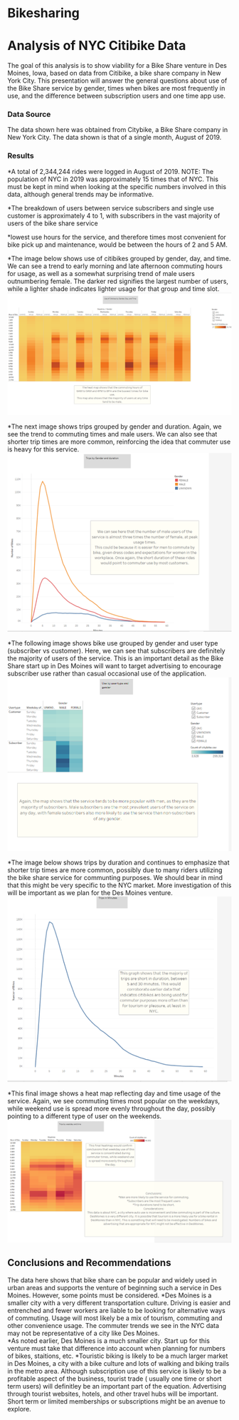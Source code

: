 # Bikesharing
# Analysis of NYC Citibike Data
The goal of this analysis is to show viability for a Bike Share venture in Des Moines, Iowa, based on data from Citibike, a bike share company in New York City. This presentation will answer the general questions about use of the Bike Share service by gender, times when bikes are most frequently in use, and the difference between subscription users and one time app use.

### Data Source
The data shown here was obtained from Citybike, a Bike Share company in New York City. The data shown is that of a single month, August of 2019.

### Results
*A total of 2,344,244 rides were logged in August of 2019. NOTE: The population of NYC in 2019 was approximately 15 times that of NYC. This must be kept in mind when looking at the specific numbers involved in this data, although general trends may be informative. 

*The breakdown of users between service subscribers and single use customer is approximately 4 to 1, with subscribers in the vast majority of users of the bike share service

*lowest use hours for the service, and therefore times most convenient for bike pick up and maintenance, would be between the hours of 2 and 5 AM.

*The image below shows use of citibikes grouped by gender, day, and time. We can see a trend to early morning and late afternoon commuting hours for usage, as well as a somewhat surprising trend of male users outnumbering female. The darker red signifies the largest number of users, while a lighter shade indicates lighter usage for that group and time slot.  
![This is an image](https://github.com/yvoatelep/Bike_Share_Challenge/blob/main/Resources/Images/Storyframe.1.png)

*The next image shows trips grouped by gender and duration. Again, we see the trend to commuting times and male users. We can also see that shorter trip times are more common, reinforcing the idea that commuter use is heavy for this service. 
![This is an image](https://github.com/yvoatelep/Bike_Share_Challenge/blob/main/Resources/Images/Storyframe.2.png)

*The following image shows bike use grouped by gender and user type (subscriber vs customer). Here, we can see that subscribers are definitely the majority of users of the service. This is an important detail as the Bike Share start up in Des Moines will want to target advertising to encourage subscriber use rather than casual occasional use of the application. 
![This is an image](https://github.com/yvoatelep/Bike_Share_Challenge/blob/main/Resources/Images/Storyframe.3.png)

*The image below shows trips by duration and continues to emphasize that shorter trip times are more common, possibly due to many riders utilizing the bike share service for communting purposes. We should bear in mind that this might be very specific to the NYC market. More investigation of this will be important as we plan for the Des Moines venture. 
![This is an image](https://github.com/yvoatelep/Bike_Share_Challenge/blob/main/Resources/Images/Storyframe4.png)

*This final image shows a heat map reflecting day and time usage of the service. Again, we see commuting times most popular on the weekdays, while weekend use is spread more evenly throughout the day, possibly pointing to a different type of user on the weekends. 
![This is an image](https://github.com/yvoatelep/Bike_Share_Challenge/blob/main/Resources/Images/Storyframe.5.png)


## Conclusions and Recommendations
The data here shows that bike share can be popular and widely used in urban areas and supports the venture of beginning such a service in Des Moines. However, some points must be considered. 
*Des Moines is a smaller city with a very different transportation culture. Driving is easier and entrenched and fewer workers are liable to be looking for alternative ways of commuting. Usage will most likely be a mix of tourism, commuting and other convenience usage. The commuter trends we see in the NYC data may not be representative of a city like Des Moines.  
*As noted earlier, Des Moines is a much smaller city. Start up for this venture must take that difference into account when planning for numbers of bikes, staitions, etc.
*Touristic biking is likely to be a much larger market in Des Moines, a city with a bike culture and lots of walking and biking trails in the metro area. Although subscription use of this service is likely to be a profitable aspect of the business, tourist trade ( usually one time or short term users) will definitley be an important part of the equation. Advertising through tourist websites, hotels, and other travel hubs will be important. Short term or limited memberships or subscriptions might be an avenue to explore. 

